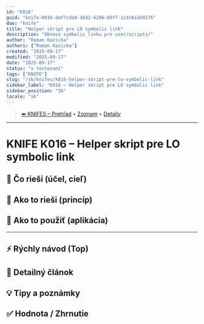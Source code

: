 ```yaml
---
id: "K016"
guid: "knife-K016-daf7cda8-38d2-4206-84f7-1cdc8a169276"
dao: "knife"
title: "Helper skript pre LO symbolic link"
description: "Obnova symbolic linku pre user/scripts/"
author: "Roman Kazicka"
authors: ["Roman Kazicka"]
created: "2025-09-17"
modified: "2025-09-17"
date: "2025-09-17"
status: "v testovaní"
tags: ["KNIFE"]
slug: "/sk/knifes/k016-helper-skript-pre-lo-symbolic-link"
sidebar_label: "K016 – Helper skript pre LO symbolic link"
sidebar_position: "16"
locale: "sk"
---
```

<!-- body:start -->

<!-- nav:knifes -->
> [⬅ KNIFES – Prehľad](../overview.md) • [Zoznam](../KNIFE_Overview_List.md) • [Detaily](../KNIFE_Overview_Details.md)
---
# KNIFE K016 – Helper skript pre LO symbolic link

## 🎯 Čo rieši (účel, cieľ)

## 🧩 Ako to rieši (princíp)

## 🧪 Ako to použiť (aplikácia)

---

## ⚡ Rýchly návod (Top)

## 📜 Detailný článok

## 💡 Tipy a poznámky

## ✅ Hodnota / Zhrnutie
